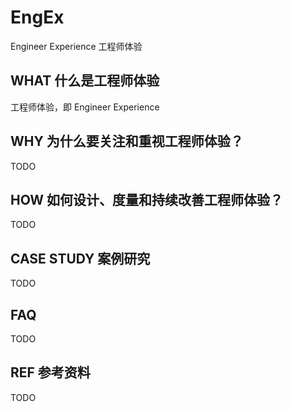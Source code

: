 # EngEx
Engineer Experience 工程师体验

## WHAT 什么是工程师体验

工程师体验，即 Engineer Experience 

## WHY 为什么要关注和重视工程师体验？
TODO


## HOW 如何设计、度量和持续改善工程师体验？
TODO


## CASE STUDY 案例研究 
TODO


## FAQ 
TODO


## REF 参考资料
TODO
